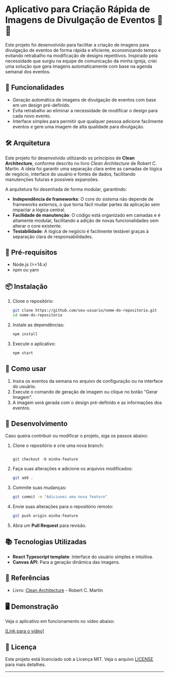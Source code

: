 # Aplicativo para Criação Rápida de Imagens de Divulgação de Eventos 🎨📅

Este projeto foi desenvolvido para facilitar a criação de imagens para divulgação de eventos de forma rápida e eficiente, economizando tempo e evitando retrabalho na modificação de designs repetitivos. Inspirado pela necessidade que surgiu na equipe de comunicação da minha igreja, criei uma solução que gera imagens automaticamente com base na agenda semanal dos eventos.

## 🚀 Funcionalidades

- Geração automática de imagens de divulgação de eventos com base em um design pré-definido.
- Evita retrabalho ao eliminar a necessidade de modificar o design para cada novo evento.
- Interface simples para permitir que qualquer pessoa adicione facilmente eventos e gere uma imagem de alta qualidade para divulgação.

## 🛠️ Arquitetura

Este projeto foi desenvolvido utilizando os princípios de **Clean Architecture**, conforme descrito no livro *Clean Architecture* de Robert C. Martin. A ideia foi garantir uma separação clara entre as camadas de lógica de negócio, interface do usuário e fontes de dados, facilitando manutenções futuras e possíveis expansões.

A arquitetura foi desenhada de forma modular, garantindo:

- **Independência de frameworks**: O core do sistema não depende de frameworks externos, o que torna fácil mudar partes da aplicação sem impactar a lógica central.
- **Facilidade de manutenção**: O código está organizado em camadas e é altamente modular, facilitando a adição de novas funcionalidades sem alterar o core existente.
- **Testabilidade**: A lógica de negócio é facilmente testável graças à separação clara de responsabilidades.

## 🛑 Pré-requisitos

- Node.js (>=14.x)
- npm ou yarn

## 📦 Instalação

1. Clone o repositório:

   ```bash
   git clone https://github.com/seu-usuario/nome-do-repositorio.git
   cd nome-do-repositorio
   ```

2. Instale as dependências:

   ```bash
   npm install
   ```

3. Execute o aplicativo:

   ```bash
   npm start
   ```

## 📝 Como usar

1. Insira os eventos da semana no arquivo de configuração ou na interface do usuário.
2. Execute o comando de geração de imagem ou clique no botão "Gerar Imagem".
3. A imagem será gerada com o design pré-definido e as informações dos eventos.

## 🚧 Desenvolvimento

Caso queira contribuir ou modificar o projeto, siga os passos abaixo:

1. Clone o repositório e crie uma nova branch:

   ```

   git checkout -b minha-feature
   ```

2. Faça suas alterações e adicione os arquivos modificados:

   ```bash
   git add .
   ```

3. Commite suas mudanças:

   ```bash
   git commit -m "Adicionei uma nova feature"
   ```

4. Envie suas alterações para o repositório remoto:

   ```bash
   git push origin minha-feature
   ```

5. Abra um **Pull Request** para revisão.

## 📚 Tecnologias Utilizadas

- **React Typescript template**: Interface do usuário simples e intuitiva.
- **Canvas API**: Para a geração dinâmica das imagens.

## 📖 Referências

- Livro: [Clean Architecture](https://www.oreilly.com/library/view/clean-architecture-a/9780134494272/) - Robert C. Martin

## 🖥️ Demonstração

Veja o aplicativo em funcionamento no vídeo abaixo:

[[Link para o vídeo]](https://www.linkedin.com/feed/update/urn:li:activity:7241956921849589760/)

## 📝 Licença

Este projeto está licenciado sob a Licença MIT. Veja o arquivo [LICENSE](LICENSE) para mais detalhes.

---
